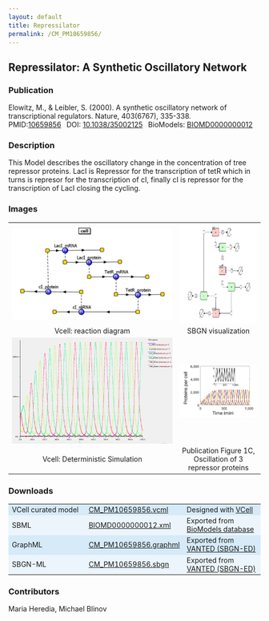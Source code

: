```yaml
---
layout: default
title: Repressilator
permalink: /CM_PM10659856/
---
```

## Repressilator: A Synthetic Oscillatory Network  

### Publication 

Elowitz, M., & Leibler, S. (2000). A synthetic oscillatory network of transcriptional regulators. Nature, 403(6767), 335-338. <br/>
PMID:<a href="https://www.ncbi.nlm.nih.gov/pubmed/10659856">10659856</a>&ensp; 
DOI: <a href="https://doi.org/10.1038/35002125"> 10.1038/35002125</a>&ensp;
BioModels: <a href="https://www.ebi.ac.uk/biomodels/BIOMD0000000012"> BIOMD0000000012 </a><br/>

### Description

This Model describes the oscillatory change in the concentration of tree repressor proteins. LacI is Repressor for the transcription of tetR which in turns is represor for the transcription of cI, finally cI is repressor for the transcription of LacI closing the cycling.

### Images
<center>
 <table> 
 <tr>
  <td align="center" widht="50%">
   <a href="https://modelbricks.github.io/images/Vcellimages/CM_PM10659856_Vcell_diagram.PNG">
   <img align="center" src="/images/Vcellimages/CM_PM10659856_Vcell_diagram.PNG"/></a></td>
  <td align="center" widht="50%">
   <a href="https://modelbricks.github.io/images/SBGNfiles/CM_PM10659856_SBGN.PNG">
   <img align="center" src="/images/SBGNfiles/CM_PM10659856_SBGN.PNG" height="200"> </a></td>
 </tr>
 <tr>
  <td align="center"> Vcell: reaction diagram </td>
  <td align="center"> SBGN visualization </td>
   </tr>
  <tr>
   <td align="center" widht="50%">
    <a href="https://modelbricks.github.io/images/Vcellimages/CM_PM10659856_Vcell_sim.PNG">
    <img align="center" src="/images/Vcellimages/CM_PM10659856_Vcell_sim.PNG"/></a></td>
   <td align="center" widht="50%">
    <a href="https://modelbricks.github.io/images/SBGNfiles/CM_PM10659856_papersim.PNG">
    <img align="center" src="/images/SBGNfiles/CM_PM10659856_papersim.PNG"/></a></td>
  </tr>
  <tr>
   <td align="center"> Vcell: Deterministic Simulation </td>
   <td align="center"> Publication Figure 1C, Oscillation of 3 repressor proteins </td>
  </tr>
 </table>
</center>

### Downloads 

<center>
 <table>
  <td width="33%" bgcolor="#D6EAF8">VCell curated model </td>
  <td width="33%" bgcolor="#D6EAF8"><a href="/modelbricks/VCML_SBMLfiles/CM_PM10659856.vcml">CM_PM10659856.vcml</a></td>
  <td width="33%" bgcolor="#D6EAF8"> Designed with <a href="http://vcell.org"> VCell</a></td>
  <tr>
   <td bgcolor="#EBF5FB">SBML </td>
   <td bgcolor="#EBF5FB"><a href="/modelbricks/VCML_SBMLfiles/BIOMD0000000012.xml">BIOMD0000000012.xml</a></td>
   <td bgcolor="#EBF5FB"> Exported from <a href="https://www.ebi.ac.uk/biomodels/BIOMD0000000012">BioModels database</a></td>
  </tr>
  <tr>
   <td bgcolor="#D6EAF8">GraphML </td>
   <td bgcolor="#D6EAF8"><a href="/modelbricks/SBGNexecutablefiles/CM_PM_10659856_SBGN.graphml">CM_PM10659856.graphml</a></td>
   <td bgcolor="#D6EAF8"> Exported from <a href="https://immersive-analytics.infotech.monash.edu/vanted/addons/sbgn-ed/">VANTED (SBGN-ED)</a></td>
  </tr>
  <tr>
   <td bgcolor="#EBF5FB">SBGN-ML </td>
   <td bgcolor="#EBF5FB"><a href="/modelbricks/SBGNexecutablefiles/CM_PM_10659856_SBGN.sbgn">CM_PM10659856.sbgn</a></td>
   <td bgcolor="#EBF5FB"> Exported from <a href="https://immersive-analytics.infotech.monash.edu/vanted/addons/sbgn-ed/">VANTED (SBGN-ED)</a></td>
  </tr>
 </table>
</center>
 


### Contributors
Maria Heredia, Michael Blinov
 
